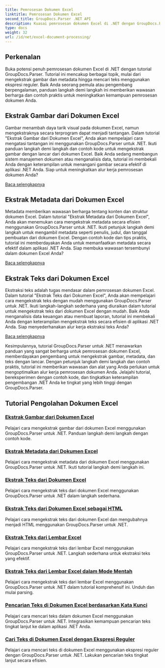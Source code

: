 ```yaml
---
title: Pemrosesan Dokumen Excel
linktitle: Pemrosesan Dokumen Excel
second_title: GroupDocs.Parser .NET API
description: Kuasai pemrosesan dokumen Excel di .NET dengan GroupDocs.Parser. Pelajari cara mengekstrak gambar, metadata, dan teks secara efisien dengan panduan langkah demi langkah.
type: docs
weight: 32
url: /id/net/excel-document-processing/
---
```

## Perkenalan

Buka potensi penuh pemrosesan dokumen Excel di .NET dengan tutorial GroupDocs.Parser. Tutorial ini mencakup berbagai topik, mulai dari mengekstrak gambar dan metadata hingga mencari teks menggunakan ekspresi reguler. Baik Anda seorang pemula atau pengembang berpengalaman, panduan langkah demi langkah ini memberikan wawasan berharga dan contoh praktis untuk meningkatkan kemampuan pemrosesan dokumen Anda.

## Ekstrak Gambar dari Dokumen Excel

Gambar menambah daya tarik visual pada dokumen Excel, namun mengekstraknya secara terprogram dapat menjadi tantangan. Dalam tutorial "Ekstrak Gambar dari Dokumen Excel", Anda akan mempelajari cara mengatasi tantangan ini menggunakan GroupDocs.Parser untuk .NET. Ikuti panduan langkah demi langkah dan contoh kode untuk mengekstrak gambar dengan lancar dari dokumen Excel. Baik Anda sedang membangun sistem manajemen dokumen atau menganalisis data, tutorial ini membekali Anda dengan keterampilan untuk menangani gambar secara efektif di aplikasi .NET Anda. Siap untuk meningkatkan alur kerja pemrosesan dokumen Anda?

[Baca selengkapnya](./extract-images-from-excel-document/)

## Ekstrak Metadata dari Dokumen Excel

Metadata memberikan wawasan berharga tentang konten dan struktur dokumen Excel. Dalam tutorial "Ekstrak Metadata dari Dokumen Excel", Anda akan menemukan cara mengekstrak metadata secara efisien menggunakan GroupDocs.Parser untuk .NET. Ikuti petunjuk langkah demi langkah untuk mengambil metadata seperti penulis, judul, dan tanggal pembuatan dari dokumen Excel. Dengan contoh kode dan tips praktis, tutorial ini memberdayakan Anda untuk memanfaatkan metadata secara efektif dalam aplikasi .NET Anda. Siap membuka wawasan tersembunyi dalam dokumen Excel Anda?

[Baca selengkapnya](./extract-metadata-from-excel-document/)

## Ekstrak Teks dari Dokumen Excel

Ekstraksi teks adalah tugas mendasar dalam pemrosesan dokumen Excel. Dalam tutorial "Ekstrak Teks dari Dokumen Excel", Anda akan mempelajari cara mengekstrak teks dengan mudah menggunakan GroupDocs.Parser untuk .NET. Ikuti langkah-langkah sederhana yang diuraikan dalam tutorial untuk mengekstrak teks dari dokumen Excel dengan mudah. Baik Anda menganalisis data keuangan atau membuat laporan, tutorial ini membekali Anda dengan keterampilan mengekstrak teks secara efisien di aplikasi .NET Anda. Siap menyederhanakan alur kerja ekstraksi teks Anda?

[Baca selengkapnya](./extract-text-from-excel-document/)

Kesimpulannya, tutorial GroupDocs.Parser untuk .NET menawarkan panduan yang sangat berharga untuk pemrosesan dokumen Excel, memberdayakan pengembang untuk mengekstrak gambar, metadata, dan teks dengan lancar. Dengan petunjuk langkah demi langkah dan contoh praktis, tutorial ini memberikan wawasan dan alat yang Anda perlukan untuk mengoptimalkan alur kerja pemrosesan dokumen Anda. Jelajahi tutorial, bereksperimen dengan contoh kode, dan tingkatkan keterampilan pengembangan .NET Anda ke tingkat yang lebih tinggi dengan GroupDocs.Parser.
## Tutorial Pengolahan Dokumen Excel
### [Ekstrak Gambar dari Dokumen Excel](./extract-images-from-excel-document/)
Pelajari cara mengekstrak gambar dari dokumen Excel menggunakan GroupDocs.Parser untuk .NET. Panduan langkah demi langkah dengan contoh kode.
### [Ekstrak Metadata dari Dokumen Excel](./extract-metadata-from-excel-document/)
Pelajari cara mengekstrak metadata dari dokumen Excel menggunakan GroupDocs.Parser untuk .NET. Ikuti tutorial langkah demi langkah ini.
### [Ekstrak Teks dari Dokumen Excel](./extract-text-from-excel-document/)
Pelajari cara mengekstrak teks dari dokumen Excel menggunakan GroupDocs.Parser untuk .NET dalam langkah sederhana.
### [Ekstrak Teks dari Dokumen Excel sebagai HTML](./extract-text-from-excel-document-as-html/)
Pelajari cara mengekstrak teks dari dokumen Excel dan mengubahnya menjadi HTML menggunakan GroupDocs.Parser untuk .NET.
### [Ekstrak Teks dari Lembar Excel](./extract-text-from-excel-sheet/)
Pelajari cara mengekstrak teks dari lembar Excel menggunakan GroupDocs.Parser untuk .NET. Langkah sederhana untuk ekstraksi teks yang efektif.
### [Ekstrak Teks dari Lembar Excel dalam Mode Mentah](./extract-text-from-excel-sheet-in-raw-mode/)
Pelajari cara mengekstrak teks dari lembar Excel menggunakan GroupDocs.Parser untuk .NET dalam tutorial komprehensif ini. Unduh dan mulai parsing.
### [Pencarian Teks di Dokumen Excel berdasarkan Kata Kunci](./search-text-in-excel-document-by-keyword/)
Pelajari cara mencari teks dalam dokumen Excel menggunakan GroupDocs.Parser untuk .NET. Integrasikan kemampuan pencarian teks tingkat lanjut ke dalam aplikasi .NET Anda.
### [Cari Teks di Dokumen Excel dengan Ekspresi Reguler](./search-text-in-excel-document-by-regular-expression/)
Pelajari cara mencari teks di dokumen Excel menggunakan ekspresi reguler dengan GroupDocs.Parser untuk .NET. Lakukan pencarian teks tingkat lanjut secara efisien.